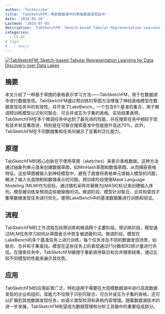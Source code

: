 ```yaml
---
author: 'TechScribe'
title: 'TabSketchFM：革新数据湖中的表格数据发现技术'
date: '2024-06-28'
Lastmod: '2024-07-05'
description: 'TabSketchFM: Sketch-based Tabular Representation Learning for Data Discovery over Data Lakes'
categories:
  - CS.AI
# tags:
#   - emoji
---
```


[![TabSketchFM: Sketch-based Tabular Representation Learning for Data Discovery over Data Lakes](https://arxiv-research-1301205113.cos.ap-guangzhou.myqcloud.com/images/2407.01619v1.pdf_0.jpg)](https://arxiv.org/abs/2407.01619v1)

## 摘要

本文介绍了一种基于草图的表格表示学习方法——TabSketchFM，用于在数据湖中进行数据发现。TabSketchFM通过预训练的草图方法增强了神经表格模型在数据发现任务中的有效性，并开发了LakeBench，一个包含8个基准的集合，用于微调预训练模型以识别可联合、可合并或互为子集的表格。实验结果表明，TabSketchFM在多个微调任务中达到了最先进的性能，并在搜索任务中相较于现有技术有显著改进，特别是在可联合搜索基准中性能提升高达70%。此外，TabSketchFM在不同数据集和任务间展示了显著的泛化能力。<!--more-->

## 原理

TabSketchFM的核心创新在于使用草图（sketches）来表示表格数据，这种方法通过抽象列单元值来创建数据草图，如MinHash草图和数值草图，从而捕获表格特征。这些草图被输入到神经模型中，避免了直接将表格单元值输入模型的问题，解决了输入长度限制和数值表示的问题。预训练阶段使用Mask Language Modeling (MLM)作为目标，通过随机采样并替换为[MASK]标记来创建输入序列，模型被训练来预测这些被替换的词。微调阶段，模型针对联合、合并和查找子集等数据发现任务进行优化，使用LakeBench中的基准数据集进行训练和验证。

## 流程

TabSketchFM的工作流程包括预训练和微调两个主要阶段。预训练阶段，模型通过MLM任务学习如何从草图表示中恢复被遮蔽的词。微调阶段，模型在LakeBench的多个基准任务上进行训练，每个任务涉及不同的数据发现场景，如联合、合并和子集查找。模型在这些任务上的表现通过F1分数和R2统计量进行评估。在搜索任务中，TabSketchFM被用于重新排序联合和合并搜索结果，通过比较不同模型的性能来展示其优势。

## 应用

TabSketchFM的应用前景广泛，特别适用于需要在大规模数据湖中进行高效数据发现的企业和组织。其能力不仅限于识别可联合、可合并或互为子集的表格，还可以扩展到其他数据发现任务，如语义类型检测和表格内容增强。随着数据湖技术的进一步发展，TabSketchFM有望成为数据管理和分析工具箱中的重要组成部分。